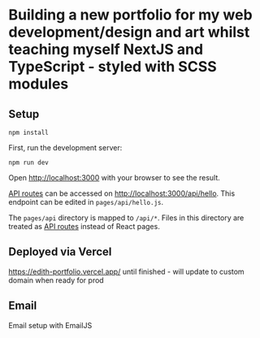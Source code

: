 # Building a new portfolio for my web development/design and art whilst teaching myself NextJS and TypeScript - styled with SCSS modules

## Setup

`npm install`

First, run the development server:

`npm run dev`

Open [http://localhost:3000](http://localhost:3000) with your browser to see the result.

[API routes](https://nextjs.org/docs/api-routes/introduction) can be accessed on [http://localhost:3000/api/hello](http://localhost:3000/api/hello). This endpoint can be edited in `pages/api/hello.js`.

The `pages/api` directory is mapped to `/api/*`. Files in this directory are treated as [API routes](https://nextjs.org/docs/api-routes/introduction) instead of React pages.

## Deployed via Vercel

https://edith-portfolio.vercel.app/ until finished - will update to custom domain when ready for prod

## Email

Email setup with EmailJS
